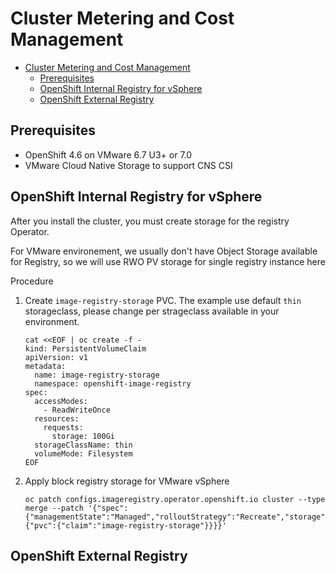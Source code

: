 # Cluster Metering and Cost Management

<!-- TOC -->

- [Cluster Metering and Cost Management](#cluster-metering-and-cost-management)
  - [Prerequisites](#prerequisites)
  - [OpenShift Internal Registry for vSphere](#openshift-internal-registry-for-vsphere)
  - [OpenShift External Registry](#openshift-external-registry)

<!-- /TOC -->

## Prerequisites
- OpenShift 4.6 on VMware 6.7 U3+ or 7.0
- VMware Cloud Native Storage to support CNS CSI

## OpenShift Internal Registry for vSphere

After you install the cluster, you must create storage for the registry Operator.

For VMware environement, we usually don't have Object Storage available for Registry, so we will use RWO PV storage for single registry instance here

Procedure

1. Create `image-registry-storage` PVC. The example use default `thin` storageclass, please change per strageclass available in your environment.
    ```
    cat <<EOF | oc create -f -
    kind: PersistentVolumeClaim
    apiVersion: v1
    metadata:
      name: image-registry-storage
      namespace: openshift-image-registry
    spec:
      accessModes:
        - ReadWriteOnce
      resources:
        requests:
          storage: 100Gi
      storageClassName: thin
      volumeMode: Filesystem
    EOF
    ```
2. Apply block registry storage for VMware vSphere
    ```
    oc patch configs.imageregistry.operator.openshift.io cluster --type merge --patch '{"spec":{"managementState":"Managed","rolloutStrategy":"Recreate","storage":{"pvc":{"claim":"image-registry-storage"}}}}'
    ```

## OpenShift External Registry


